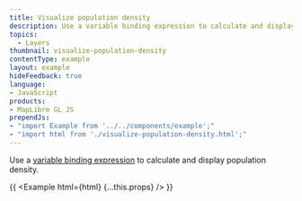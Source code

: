 ```yaml
---
title: Visualize population density
description: Use a variable binding expression to calculate and display population density.
topics:
  - Layers
thumbnail: visualize-population-density
contentType: example
layout: example
hideFeedback: true
language:
- JavaScript
products:
- MapLibre GL JS
prependJs:
- "import Example from '../../components/example';"
- "import html from './visualize-population-density.html';"
---
```


Use a [variable binding expression](https://maplibre.org/maplibre-gl-style-spec/expressions/#variable-binding) to calculate and display population density.

{{ <Example html={html} {...this.props} /> }}
